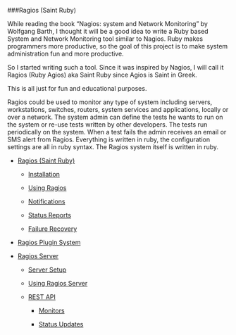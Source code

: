 ###Ragios (Saint Ruby)


While reading the book “Nagios: system and Network Monitoring” by Wolfgang Barth, I thought it will be a good idea to write a Ruby based System and Network Monitoring tool similar to Nagios. Ruby makes programmers more productive, so the goal of this project is to make system administration fun and more productive.

So I started writing such a tool. Since it was inspired by Nagios, I will call it Ragios (Ruby Agios) aka Saint Ruby since Agios is Saint in Greek.

This is all just for fun and educational purposes.

Ragios could be used to monitor any type of system including servers, workstations, switches, routers, system services and applications, locally or over a network. The system admin can define the tests he wants to run on the system or re-use tests written by other developers. The tests run periodically on the system. When a test fails the admin receives an email or SMS alert from Ragios. Everything is written in ruby, the configuration settings are all in ruby syntax. The Ragios system itself is written in ruby.

* [Ragios (Saint Ruby)](http://www.whisperservers.com/ragios/ragios-saint-ruby/)

   + [Installation](http://www.whisperservers.com/ragios/ragios-saint-ruby/installation/)
   
   + [Using Ragios](http://www.whisperservers.com/ragios/ragios-saint-ruby/using-ragios/)
   
   + [Notifications](http://www.whisperservers.com/ragios/ragios-saint-ruby/notifications/)
   
   + [Status Reports](http://www.whisperservers.com/ragios/ragios-saint-ruby/status-reports/)
   
   + [Failure Recovery](http://www.whisperservers.com/ragios/ragios-saint-ruby/adding-failure-recovery-code-to-monitors/) 
   
* [Ragios Plugin System](http://www.whisperservers.com/ragios/ragios-plugin-system/)

* [Ragios Server](http://www.whisperservers.com/ragios/ragios-server/)

   + [Server Setup](http://www.whisperservers.com/ragios/server-setup/)
   
   + [Using Ragios Server](http://www.whisperservers.com/ragios/usage/)
   
   + [REST API](http://www.whisperservers.com/ragios/ragios-rest-api/)
   
     * [Monitors](http://www.whisperservers.com/ragios/monitors-api/) 
     
     * [Status Updates](http://www.whisperservers.com/ragios/status-updates-api/) 
    
